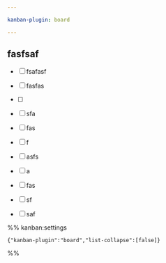 ```yaml
---

kanban-plugin: board

---
```


## fasfsaf

- [ ] fsafasf
- [ ] fasfas
- [ ] 
- [ ] sfa
- [ ] fas
- [ ] f
- [ ] asfs
- [ ] a
- [ ] fas
- [ ] sf
- [ ] saf




%% kanban:settings
```
{"kanban-plugin":"board","list-collapse":[false]}
```
%%